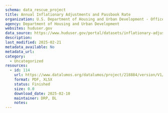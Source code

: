 ```yaml
---
schema: data_rescue_project 
title: Annual Inflationary Adjustments and Passbook Rate
organization: U.S. Department of Housing and Urban Development - Office of Policy Development and Research
agency: Department of Housing and Urban Development
websites: huduser.gov
data_source: https://www.huduser.gov/portal/datasets/inflationary-adjustments-notifications.html
description: 
last_modified: 2025-02-21
metadata_available: No
metadata_url: 
category:
  - Uncategorized
resources:
  - id: 114
    url: https://www.datalumos.org/datalumos/project/218884/version/V1/view
    format: PDF, XLSX
    status: Finished
    size: 0.0
    download_date: 2025-02-10
    maintainer: DRP, DL
    notes: 
---
```

